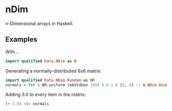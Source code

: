 # nDim
n-Dimensional arrays in Haskell.
## Examples
With...
```haskell
import qualified Data.NDim as N
```
Generating a normally-distributed 6x6 matrix:
```haskell
import qualified Data.NDim.Random as NR
normals = fst $ NR.uniform (mkStdGen 109) 0.0 1.0 [6, 6] :: N.NDim Double
```
Adding 3.0 to every item in the matrix:
```haskell
(+ 3.0) <$> normals
```
